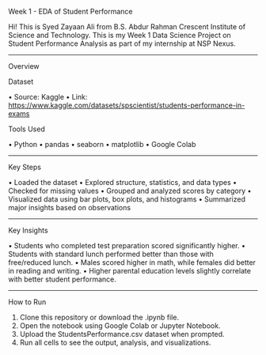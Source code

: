 Week 1 - EDA of Student Performance

Hi! This is Syed Zayaan Ali from B.S. Abdur Rahman Crescent Institute of Science and Technology.
This is my Week 1 Data Science Project on Student Performance Analysis as part of my internship at NSP Nexus.
________________________________________
Overview

Dataset

•	Source: Kaggle
•	Link: https://www.kaggle.com/datasets/spscientist/students-performance-in-exams

Tools Used

•	Python
•	pandas
•	seaborn
•	matplotlib
•	Google Colab
________________________________________
Key Steps

•	Loaded the dataset
•	Explored structure, statistics, and data types
•	Checked for missing values
•	Grouped and analyzed scores by category
•	Visualized data using bar plots, box plots, and histograms
•	Summarized major insights based on observations
________________________________________
Key Insights

•	Students who completed test preparation scored significantly higher.
•	Students with standard lunch performed better than those with free/reduced lunch.
•	Males scored higher in math, while females did better in reading and writing.
•	Higher parental education levels slightly correlate with better student performance.
________________________________________
How to Run

1.	Clone this repository or download the .ipynb file.
2.	Open the notebook using Google Colab or Jupyter Notebook.
3.	Upload the StudentsPerformance.csv dataset when prompted.
4.	Run all cells to see the output, analysis, and visualizations.

